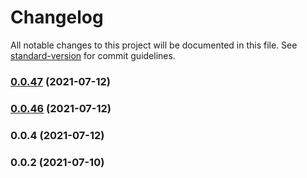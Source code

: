 # Changelog

All notable changes to this project will be documented in this file. See [standard-version](https://github.com/conventional-changelog/standard-version) for commit guidelines.

### [0.0.47](https://github.com/jgtb313/fast-serverless-framework/compare/v0.0.46...v0.0.47) (2021-07-12)



### [0.0.46](https://github.com/jgtb313/fast-serverless-framework/compare/v0.0.4...v0.0.46) (2021-07-12)



### 0.0.4 (2021-07-12)



### 0.0.2 (2021-07-10)
